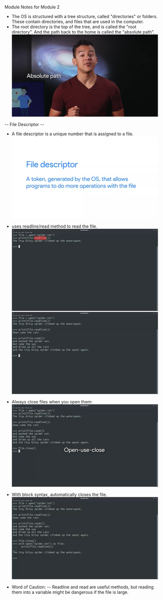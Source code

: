Module Notes for Module 2

- The OS is structured with a tree structure, called "directories" or folders. These contain directories,
and files that are used in the computer.
- The root directory is the top of the tree, and is called the "root directory". And the path back to the home
is called the "absolute path".
![absolute path](<Screenshot (442).png>)

-- File Descriptor --
- A file descriptor is a unique number that is assigned to a file.
![File Descriptor](<Screenshot (453).png>)
- uses readline/read method to read the file.
![readline method](<Screenshot (454).png>)
![read method](<Screenshot (456).png>)

- Always close files when you open them:
![open-close method](<Screenshot (457).png>)
- With block syntax, automatically closes the file.
![with method in opening file](<Screenshot (458).png>)

- Word of Caution:
-- Readline and read are useful methods, but reading them into a variable might be dangerous if the file is large.